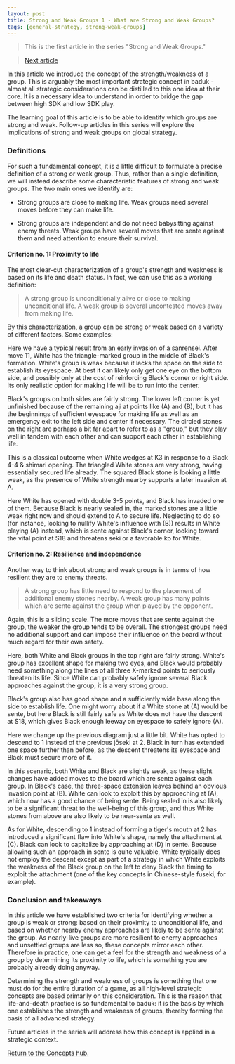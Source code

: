 ```yaml
---
layout: post
title: Strong and Weak Groups 1 - What are Strong and Weak Groups?
tags: [general-strategy, strong-weak-groups]
---
```


<link rel="stylesheet" type="text/css" href="/assets/css/besogo.css">
<link rel="stylesheet" type="text/css" href="/assets/css/board-wood.css">

<script src="/assets/js/besogo.js"></script>
<script src="/assets/js/editor.js"></script>
<script src="/assets/js/gameRoot.js"></script>
<script src="/assets/js/svgUtil.js"></script>
<script src="/assets/js/parseSgf.js"></script>
<script src="/assets/js/loadSgf.js"></script>
<script src="/assets/js/saveSgf.js"></script>
<script src="/assets/js/boardDisplay.js"></script>
<script src="/assets/js/coord.js"></script>
<script src="/assets/js/toolPanel.js"></script>
<script src="/assets/js/filePanel.js"></script>
<script src="/assets/js/controlPanel.js"></script>
<script src="/assets/js/namesPanel.js"></script>
<script src="/assets/js/commentPanel.js"></script>
<script src="/assets/js/treePanel.js"></script>

<body onload="besogo.autoInit()">

<section markdown="1">

> This is the first article in the series "Strong and Weak Groups."

> [Next article](/concepts/2021/02/20/strong-weak-groups-2-attack-and-defense/)

In this article we introduce the concept of the strength/weakness of a group.
This is arguably the most important strategic concept in baduk - almost all strategic considerations can be distilled to this one idea at their core.
It is a necessary idea to understand in order to bridge the gap between high SDK and low SDK play.

The learning goal of this article is to be able to identify which groups are strong and weak.
Follow-up articles in this series will explore the implications of strong and weak groups on global strategy.

### Definitions

For such a fundamental concept, it is a little difficult to formulate a precise definition of a strong or weak group.
Thus, rather than a single definition, we will instead describe some characteristic features of strong and weak groups.
The two main ones we identify are:

* Strong groups are close to making life. Weak groups need several moves before they can make life.

* Strong groups are independent and do not need babysitting against enemy threats. Weak groups have several moves that are sente against them and need attention to ensure their survival.

#### Criterion no. 1: Proximity to life

The most clear-cut characterization of a group's strength and weakness is based on its life and death status.
In fact, we can use this as a working definition:

> A strong group is unconditionally alive or close to making unconditional life.
A weak group is several uncontested moves away from making life.

By this characterization, a group can be strong or weak based on a variety of different factors.
Some examples:

</section>

<div class="besogo-viewer" realstones="on" maxwidth="800" nowheel="true" coord="western" panels="control+tree" orient="portrait" portratio="none" sgf="/assets/sgf/2021-02-19-sgf/strong-weak-groups-sgf/01.sgf"></div>

<section markdown="1">

Here we have a typical result from an early invasion of a sanrensei.
After move 11, White has the triangle-marked group in the middle of Black's formation.
White's group is weak because it lacks the space on the side to establish its eyespace.
At best it can likely only get one eye on the bottom side, and possibly only at the cost of reinforcing Black's corner or right side.
Its only realistic option for making life will be to run into the center.

Black's groups on both sides are fairly strong. The lower left corner is yet unfinished because of the remaining aji at points like (A) and (B), but it has the beginnings of sufficient eyespace for making life as well as an emergency exit to the left side and center if necessary. The circled stones on the right are perhaps a bit far apart to refer to as a "group," but they play well in tandem with each other and can support each other in establishing life.

</section>

<div class="besogo-viewer" realstones="on" maxwidth="800" nowheel="true" coord="western" panels="control+tree" orient="portrait" portratio="none" sgf="/assets/sgf/2021-02-19-sgf/strong-weak-groups-sgf/02.sgf"></div>


<section markdown="1">

This is a classical outcome when White wedges at K3 in response to a Black 4-4 & shimari opening.
The triangled White stones are very strong, having essentially secured life already.
The squared Black stone is looking a little weak, as the presence of White strength nearby supports a later invasion at A.

</section>

<div class="besogo-viewer" realstones="on" maxwidth="800" nowheel="true" coord="western" panels="control+tree" orient="portrait" portratio="none" sgf="/assets/sgf/2021-02-19-sgf/strong-weak-groups-sgf/03.sgf"></div>

<section markdown="1">

Here White has opened with double 3-5 points, and Black has invaded one of them.
Because Black is nearly sealed in, the marked stones are a little weak right now and should extend to A to secure life.
Neglecting to do so (for instance, looking to nullify White's influence with (B)) results in White playing (A) instead, which is sente against Black's corner, looking toward the vital point at S18 and threatens seki or a favorable ko for White.

#### Criterion no. 2: Resilience and independence

Another way to think about strong and weak groups is in terms of how resilient they are to enemy threats.

> A strong group has little need to respond to the placement of additional enemy stones nearby. A weak group has many points which are sente against the group when played by the opponent.

Again, this is a sliding scale.
The more moves that are sente against the group, the weaker the group tends to be overall.
The strongest groups need no additional support and can impose their influence on the board without much regard for their own safety.

</section>

<div class="besogo-viewer" realstones="on" maxwidth="800" nowheel="true" coord="western" panels="control+tree" orient="portrait" portratio="none" sgf="/assets/sgf/2021-02-19-sgf/strong-weak-groups-sgf/04.sgf"></div>

<section markdown="1">

Here, both White and Black groups in the top right are fairly strong. White's group has excellent shape for making two eyes, and Black would probably need something along the lines of all three X-marked points to seriously threaten its life.
Since White can probably safely ignore several Black approaches against the group, it is a very strong group.

Black's group also has good shape and a sufficiently wide base along the side to establish life.
One might worry about if a White stone at (A) would be sente, but here Black is still fairly safe as White does not have the descent at S18, which gives Black enough leeway on eyespace to safely ignore (A).

</section>

<div class="besogo-viewer" realstones="on" maxwidth="800" nowheel="true" coord="western" panels="control+tree+comment" orient="portrait" portratio="none" sgf="/assets/sgf/2021-02-19-sgf/strong-weak-groups-sgf/05.sgf"></div>

<section markdown="1">

Here we change up the previous diagram just a little bit.
White has opted to descend to 1 instead of the previous jōseki at 2.
Black in turn has extended one space further than before, as the descent threatens its eyespace and Black must secure more of it.

In this scenario, both White and Black are slightly weak, as these slight changes have added moves to the board which are sente against each group.
In Black's case, the three-space extension leaves behind an obvious invasion point at (B).
White can look to exploit this by approaching at (A), which now has a good chance of being sente.
Being sealed in is also likely to be a significant threat to the well-being of this group, and thus White stones from above are also likely to be near-sente as well.

As for White, descending to 1 instead of forming a tiger's mouth at 2 has introduced a significant flaw into White's shape, namely the attachment at (C).
Black can look to capitalize by approaching at (D) in sente.
Because allowing such an approach in sente is quite valuable, White typically does not employ the descent except as part of a strategy in which White exploits the weakness of the Black group on the left to deny Black the timing to exploit the attachment (one of the key concepts in Chinese-style fuseki, for example).

### Conclusion and takeaways

In this article we have established two criteria for identifying whether a group is weak or strong: based on their proximity to unconditional life, and based on whether nearby enemy approaches are likely to be sente against the group.
As nearly-live groups are more resilient to enemy approaches and unsettled groups are less so, these concepts mirror each other.
Therefore in practice, one can get a feel for the strength and weakness of a group by determining its proximity to life, which is something you are probably already doing anyway.

Determining the strength and weakness of groups is something that one must do for the entire duration of a game, as all high-level strategic concepts are based primarily on this consideration.
This is the reason that life-and-death practice is so fundamental to baduk: it is the basis by which one establishes the strength and weakness of groups, thereby forming the basis of all advanced strategy.

Future articles in the series will address how this concept is applied in a strategic context.

[Return to the Concepts hub.](/concepts/)

</section>